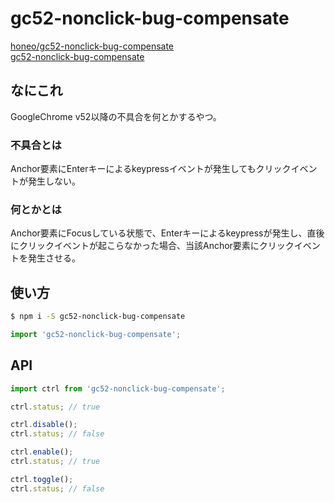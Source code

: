 # gc52-nonclick-bug-compensate
[honeo/gc52-nonclick-bug-compensate](https://github.com/honeo/gc52-nonclick-bug-compensate)  
[gc52-nonclick-bug-compensate](https://www.npmjs.com/package/gc52-nonclick-bug-compensate)

## なにこれ
GoogleChrome v52以降の不具合を何とかするやつ。

### 不具合とは
Anchor要素にEnterキーによるkeypressイベントが発生してもクリックイベントが発生しない。

### 何とかとは
Anchor要素にFocusしている状態で、Enterキーによるkeypressが発生し、直後にクリックイベントが起こらなかった場合、当該Anchor要素にクリックイベントを発生させる。

## 使い方
```sh
$ npm i -S gc52-nonclick-bug-compensate
```
```js
import 'gc52-nonclick-bug-compensate';
```

## API
```js
import ctrl from 'gc52-nonclick-bug-compensate';

ctrl.status; // true

ctrl.disable();
ctrl.status; // false

ctrl.enable();
ctrl.status; // true

ctrl.toggle();
ctrl.status; // false
```
